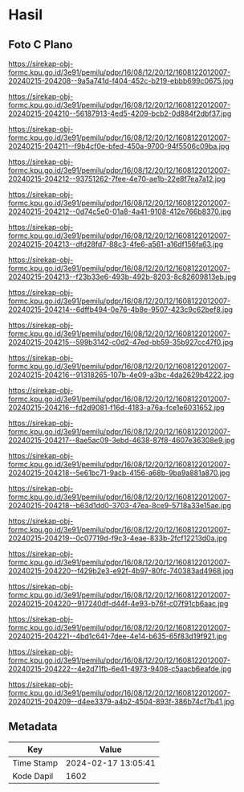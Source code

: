 # Hasil

## Foto C Plano

https://sirekap-obj-formc.kpu.go.id/3e91/pemilu/pdpr/16/08/12/20/12/1608122012007-20240215-204208--9a5a741d-f404-452c-b219-ebbb699c0675.jpg

https://sirekap-obj-formc.kpu.go.id/3e91/pemilu/pdpr/16/08/12/20/12/1608122012007-20240215-204210--56187913-4ed5-4209-bcb2-0d884f2dbf37.jpg

https://sirekap-obj-formc.kpu.go.id/3e91/pemilu/pdpr/16/08/12/20/12/1608122012007-20240215-204211--f9b4cf0e-bfed-450a-9700-94f5506c09ba.jpg

https://sirekap-obj-formc.kpu.go.id/3e91/pemilu/pdpr/16/08/12/20/12/1608122012007-20240215-204212--93751262-7fee-4e70-ae1b-22e8f7ea7a12.jpg

https://sirekap-obj-formc.kpu.go.id/3e91/pemilu/pdpr/16/08/12/20/12/1608122012007-20240215-204212--0d74c5e0-01a8-4a41-9108-412e766b8370.jpg

https://sirekap-obj-formc.kpu.go.id/3e91/pemilu/pdpr/16/08/12/20/12/1608122012007-20240215-204213--dfd28fd7-88c3-4fe6-a561-a16df156fa63.jpg

https://sirekap-obj-formc.kpu.go.id/3e91/pemilu/pdpr/16/08/12/20/12/1608122012007-20240215-204213--f23b33e6-493b-492b-8203-8c82609813eb.jpg

https://sirekap-obj-formc.kpu.go.id/3e91/pemilu/pdpr/16/08/12/20/12/1608122012007-20240215-204214--6dffb494-0e76-4b8e-9507-423c9c62bef8.jpg

https://sirekap-obj-formc.kpu.go.id/3e91/pemilu/pdpr/16/08/12/20/12/1608122012007-20240215-204215--599b3142-c0d2-47ed-bb59-35b927cc47f0.jpg

https://sirekap-obj-formc.kpu.go.id/3e91/pemilu/pdpr/16/08/12/20/12/1608122012007-20240215-204216--91318265-107b-4e09-a3bc-4da2629b4222.jpg

https://sirekap-obj-formc.kpu.go.id/3e91/pemilu/pdpr/16/08/12/20/12/1608122012007-20240215-204216--fd2d9081-f16d-4183-a76a-fce1e6031652.jpg

https://sirekap-obj-formc.kpu.go.id/3e91/pemilu/pdpr/16/08/12/20/12/1608122012007-20240215-204217--8ae5ac09-3ebd-4638-87f8-4607e36308e9.jpg

https://sirekap-obj-formc.kpu.go.id/3e91/pemilu/pdpr/16/08/12/20/12/1608122012007-20240215-204218--5e61bc71-9acb-4156-a68b-9ba9a881a870.jpg

https://sirekap-obj-formc.kpu.go.id/3e91/pemilu/pdpr/16/08/12/20/12/1608122012007-20240215-204218--b63d1dd0-3703-47ea-8ce9-5718a33e15ae.jpg

https://sirekap-obj-formc.kpu.go.id/3e91/pemilu/pdpr/16/08/12/20/12/1608122012007-20240215-204219--0c07719d-f9c3-4eae-833b-2fcf12213d0a.jpg

https://sirekap-obj-formc.kpu.go.id/3e91/pemilu/pdpr/16/08/12/20/12/1608122012007-20240215-204220--f429b2e3-e92f-4b97-80fc-740383ad4968.jpg

https://sirekap-obj-formc.kpu.go.id/3e91/pemilu/pdpr/16/08/12/20/12/1608122012007-20240215-204220--917240df-d44f-4e93-b76f-c07f91cb6aac.jpg

https://sirekap-obj-formc.kpu.go.id/3e91/pemilu/pdpr/16/08/12/20/12/1608122012007-20240215-204221--4bd1c641-7dee-4e14-b635-65f83d19f921.jpg

https://sirekap-obj-formc.kpu.go.id/3e91/pemilu/pdpr/16/08/12/20/12/1608122012007-20240215-204222--4e2d71fb-6e41-4973-9408-c5aacb6eafde.jpg

https://sirekap-obj-formc.kpu.go.id/3e91/pemilu/pdpr/16/08/12/20/12/1608122012007-20240215-204209--d4ee3379-a4b2-4504-893f-386b74cf7b41.jpg


## Metadata

| Key        | Value               |
| ---------- | ------------------- |
| Time Stamp | 2024-02-17 13:05:41 |
| Kode Dapil | 1602                |



